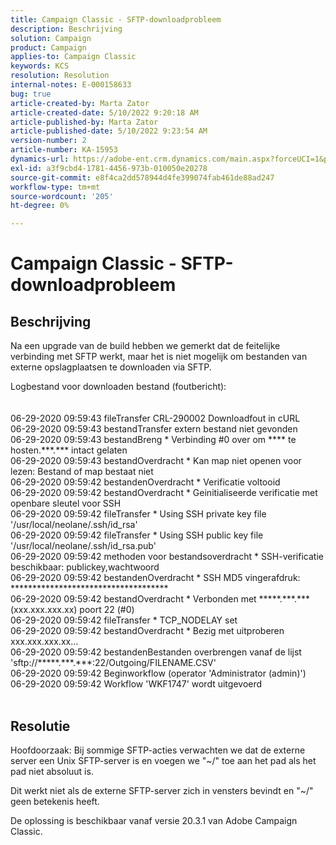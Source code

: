```yaml
---
title: Campaign Classic - SFTP-downloadprobleem
description: Beschrijving
solution: Campaign
product: Campaign
applies-to: Campaign Classic
keywords: KCS
resolution: Resolution
internal-notes: E-000158633
bug: true
article-created-by: Marta Zator
article-created-date: 5/10/2022 9:20:18 AM
article-published-by: Marta Zator
article-published-date: 5/10/2022 9:23:54 AM
version-number: 2
article-number: KA-15953
dynamics-url: https://adobe-ent.crm.dynamics.com/main.aspx?forceUCI=1&pagetype=entityrecord&etn=knowledgearticle&id=61245362-42d0-ec11-a7b5-00224809c101
exl-id: a3f9cbd4-1781-4456-973b-010050e20278
source-git-commit: e8f4ca2dd578944d4fe399074fab461de88ad247
workflow-type: tm+mt
source-wordcount: '205'
ht-degree: 0%

---
```


# Campaign Classic - SFTP-downloadprobleem

## Beschrijving


Na een upgrade van de build hebben we gemerkt dat de feitelijke verbinding met SFTP werkt, maar het is niet mogelijk om bestanden van externe opslagplaatsen te downloaden via SFTP.

Logbestand voor downloaden bestand (foutbericht):
<br><br><br>06-29-2020 09:59:43 fileTransfer CRL-290002 Downloadfout in cURL
<br>06-29-2020 09:59:43 bestandTransfer extern bestand niet gevonden
<br>06-29-2020 09:59:43 bestandBreng \* Verbinding #0 over om \*\*\*\* te hosten.\*\*\*.\*\*\* intact gelaten
<br>06-29-2020 09:59:43 bestandOverdracht \* Kan map niet openen voor lezen: Bestand of map bestaat niet
<br>06-29-2020 09:59:42 bestandenOverdracht \* Verificatie voltooid
<br>06-29-2020 09:59:42 bestandOverdracht \* Geinitialiseerde verificatie met openbare sleutel voor SSH
<br>06-29-2020 09:59:42 fileTransfer \* Using SSH private key file &#39;/usr/local/neolane/.ssh/id_rsa&#39;
<br>06-29-2020 09:59:42 fileTransfer \* Using SSH public key file &#39;/usr/local/neolane/.ssh/id_rsa.pub&#39;
<br>06-29-2020 09:59:42 methoden voor bestandsoverdracht \* SSH-verificatie beschikbaar: publickey,wachtwoord
<br>06-29-2020 09:59:42 bestandenOverdracht \* SSH MD5 vingerafdruk: \*\*\*\*\*\*\*\*\*\*\*\*\*\*\*\*\*\*\*\*\*\*\*\*\*\*\*\*\*\*\*\*\*\*\*\*
<br>06-29-2020 09:59:42 bestandOverdracht \* Verbonden met \*\*\*\*\*.\*\*\*.\*\*\* (xxx.xxx.xxx.xx) poort 22 (#0)
<br>06-29-2020 09:59:42 fileTransfer \* TCP_NODELAY set
<br>06-29-2020 09:59:42 bestandOverdracht \* Bezig met uitproberen xxx.xxx.xxx.xx...
<br>06-29-2020 09:59:42 bestandenBestanden overbrengen vanaf de lijst &#39;sftp://\*\*\*\*\*.\*\*\*.\*\*\*:22/Outgoing/FILENAME.CSV&#39;
<br>06-29-2020 09:59:42 Beginworkflow (operator &#39;Administrator (admin)&#39;)
<br>06-29-2020 09:59:42 Workflow &#39;WKF1747&#39; wordt uitgevoerd<br><br>

## Resolutie


Hoofdoorzaak: Bij sommige SFTP-acties verwachten we dat de externe server een Unix SFTP-server is en voegen we &quot;~/&quot; toe aan het pad als het pad niet absoluut is.

Dit werkt niet als de externe SFTP-server zich in vensters bevindt en &quot;~/&quot; geen betekenis heeft.

De oplossing is beschikbaar vanaf versie 20.3.1 van Adobe Campaign Classic.
